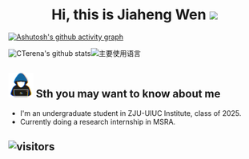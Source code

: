 <h1 align="center"><b>Hi, this is Jiaheng Wen </b><img src="https://media.giphy.com/media/hvRJCLFzcasrR4ia7z/giphy.gif" width="35"></h1>

[![Ashutosh's github activity graph](https://github-readme-activity-graph.vercel.app/graph?username=CTerena&bg_color=d1faff&color=4c9d9e&line=6647ff&point=00bd2f&area=true&hide_border=true)](https://github.com/ashutosh00710/github-readme-activity-graph)






![CTerena's github stats](https://github-readme-stats.vercel.app/api?username=CTerena&hide_title=false&hide_border=true&show_icons=true&include_all_commits=true&line_height=20&bg_color=0,EC6C6C,FFD479,FFFC79,73FA79&theme=graywhite&locale=cn)![主要使用语言](https://github-readme-stats.vercel.app/api/top-langs/?username=CTerena&hide_title=false&hide_border=true&layout=compact&bg_color=0,73FA79,73FDFF,D783FF&theme=graywhite&locale=cn)


	
## <picture><img src = "https://github.com/0xAbdulKhalid/0xAbdulKhalid/raw/main/assets/mdImages/about_me.gif" width = 50px></picture> **Sth you may want to know about me**


- I'm an undergraduate student in ZJU-UIUC Institute, class of 2025.
- Currently doing a research internship in MSRA.


## ![visitors](https://visitor-badge.laobi.icu/badge?page_id=CTerena.CTerena)
